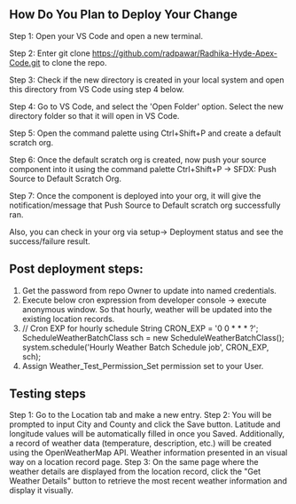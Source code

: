 
## How Do You Plan to Deploy Your Change
Step 1: Open your VS Code and open a new terminal.

Step 2: Enter git clone https://github.com/radpawar/Radhika-Hyde-Apex-Code.git to clone the repo.

Step 3: Check if the new directory is created in your local system and open this directory from VS Code using step 4 below.

Step 4: Go to VS Code, and select the 'Open Folder' option. Select the new directory folder so that it will open in VS Code.

Step 5: Open the command palette using Ctrl+Shift+P and create a default scratch org. 

Step 6: Once the default scratch org is created, now push your source component into it using the command palette Ctrl+Shift+P -> SFDX: Push Source to Default Scratch Org.

Step 7: Once the component is deployed into your org, it will give the notification/message that Push Source to Default scratch org successfully ran.

Also, you can check in your org via setup-> Deployment status and see the success/failure result. 


##  Post deployment steps: 
1. Get the password from repo Owner to update into named credentials.
2. Execute below cron expression from developer console -> execute anonymous window.  So that hourly, weather will be updated into the existing location records.
3. // Cron EXP for hourly schedule 
  String CRON_EXP = '0 0 * * * ?'; 
  ScheduleWeatherBatchClass sch = new ScheduleWeatherBatchClass(); 
  system.schedule('Hourly Weather Batch Schedule job', CRON_EXP, sch);
4. Assign Weather_Test_Permission_Set permission set to your User.

## Testing steps
Step 1: Go to the Location tab and make a new entry.
Step 2: You will be prompted to input City and County and click the Save button. Latitude and longitude values will be automatically filled in once you Saved. Additionally, a record of weather data (temperature, description, etc.) will be created using the OpenWeatherMap API. 
Weather information presented in an visual way on a location record page.
Step 3:  On the same page where the weather details are displayed from the location record, click the "Get Weather Details" button to retrieve the most recent weather information and display it visually.
